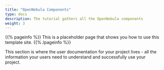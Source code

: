 ```yaml
---
title: "OpenNebula Components"
type: docs
description: The tutorial gathers all the OpenNebula components
weight: 3
---
```


{{% pageinfo %}}
This is a placeholder page that shows you how to use this template site.
{{% /pageinfo %}}

This section is where the user documentation for your project lives - all the
information your users need to understand and successfully use your project.
